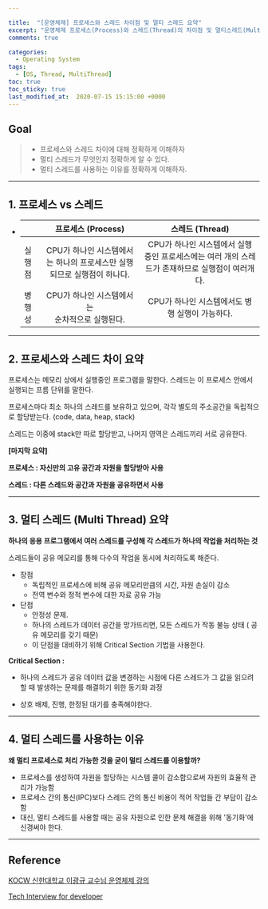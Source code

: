 ```yaml
---

title:  "[운영체제] 프로세스와 스레드 차이점 및 멀티 스레드 요약"
excerpt: "운영체제 프로세스(Process)와 스레드(Thread)의 차이점 및 멀티스레드(MultiThread)에 대해 알아보자"
comments: true

categories:
  - Operating System
tags: 
  - [OS, Thread, MultiThread]
toc: true
toc_sticky: true
last_modified_at:  2020-07-15 15:15:00 +0000
---
```


## Goal

> - 프로세스와 스레드 차이에 대해 정확하게 이해하자
> - 멀티 스레드가 무엇인지 정확하게 알 수 있다.
> - 멀티 스레드를 사용하는 이유를 정확하게 이해하자.

---

## 1. 프로세스 vs 스레드

- |        |                      프로세스 (Process)                      |                       스레드 (Thread)                        |
  | ------ | :----------------------------------------------------------: | :----------------------------------------------------------: |
  | 실행점 | CPU가 하나인 시스템에서는 하나의 프로세스만 실행되므로 실행점이 하나다. | CPU가 하나인 시스템에서 실행 중인 프로세스에는 여러 개의 스레드가 존재하므로 실행점이 여러개다. |
  | 병행성 |      CPU가 하나인 시스템에서는 <br>순차적으로 실행된다.      |       CPU가 하나인 시스템에서도 병행 실행이 가능하다.        |

  

---

## 2. 프로세스와 스레드 차이 요약

프로세스는 메모리 상에서 실행중인 프로그램을 말한다. 스레드는 이 프로세스 안에서 실행되는 프름 단위를 말한다.

프로세스마다 최소 하나의 스레드를 보유하고 있으며, 각각 별도의 주소공간을 독립적으로 할당받는다. (code, data, heap, stack)



스레드는 이중에 stack만 따로 할당받고, 나머지 영역은 스레드끼리 서로 공유한다.



**[마지막 요약]**

**프로세스 : 자신만의 고유 공간과 자원을 할당받아 사용**

**스레드 : 다른 스레드와 공간과 자원을 공유하면서 사용**



---

## 3. 멀티 스레드 (Multi Thread) 요약

**하나의 응용 프로그램에서 여러 스레드를 구성해 각 스레드가 하나의 작업을 처리하는 것**

스레드들이 공유 메모리를 통해 다수의 작업을 동시에 처리하도록 해준다.



- 장점
  - 독립적인 프로세스에 비해 공유 메모리만큼의 시간, 자원 손실이 감소 
  - 전역 변수와 정적 변수에 대한  자료 공유 가능
- 단점
  - 안정성 문제.
  - 하나의 스레드가 데이터 공간을 망가뜨리면, 모든 스레드가 작동 불능 상태 ( 공유 메모리를 갖기 때문)
  - 이 단점을 대비하기 위해 Critical Section 기법을 사용한다.



**Critical Section :**

- 하나의 스레드가 공유 데이터 값을 변경하는 시점에 다른 스레드가 그 값을 읽으려할 때 발생하는 문제를 해결하기 위한 동기화 과정 

- 상호 배제, 진행, 한정된 대기를 충족해야한다. 



---

## 4. 멀티 스레드를 사용하는 이유

**왜 멀티 프로세스로 처리 가능한 것을 굳이 멀티 스레드를 이용할까?** 

- 프로세스를 생성하여 자원을 할당하는 시스템 콜이 감소함으로써 자원의 효율적 관리가 가능함
- 프로세스 간의 통신(IPC)보다 스레드 간의 통신 비용이 적어 작업들 간 부담이 감소함
- 대신, 멀티 스레드를 사용할 때는 공유 자원으로 인한 문제 해결을 위해 '동기화'에 신경써야 한다.



---

## Reference

[KOCW 신한대학교 이광규 교수님 운영체제 강의](http://www.kocw.net/home/cview.do?cid=43cf05472bb2761a&ar=link_nvrc)

[Tech Interview for developer ](https://gyoogle.dev/blog/interview/운영체제.html)



